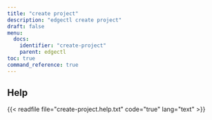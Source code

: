 ```yaml
---
title: "create project"
description: "edgectl create project"
draft: false
menu:
  docs:
    identifier: "create-project"
    parent: edgectl
toc: true
command_reference: true
---
```


## Help

{{< readfile file="create-project.help.txt" code="true" lang="text" >}}

